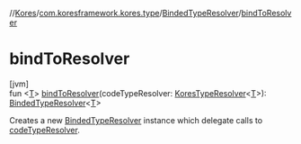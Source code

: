 //[Kores](../../../index.md)/[com.koresframework.kores.type](../index.md)/[BindedTypeResolver](index.md)/[bindToResolver](bind-to-resolver.md)

# bindToResolver

[jvm]\
fun <[T](bind-to-resolver.md)> [bindToResolver](bind-to-resolver.md)(codeTypeResolver: [KoresTypeResolver](../-kores-type-resolver/index.md)<[T](bind-to-resolver.md)>): [BindedTypeResolver](index.md)<[T](bind-to-resolver.md)>

Creates a new [BindedTypeResolver](index.md) instance which delegate calls to [codeTypeResolver](bind-to-resolver.md).
